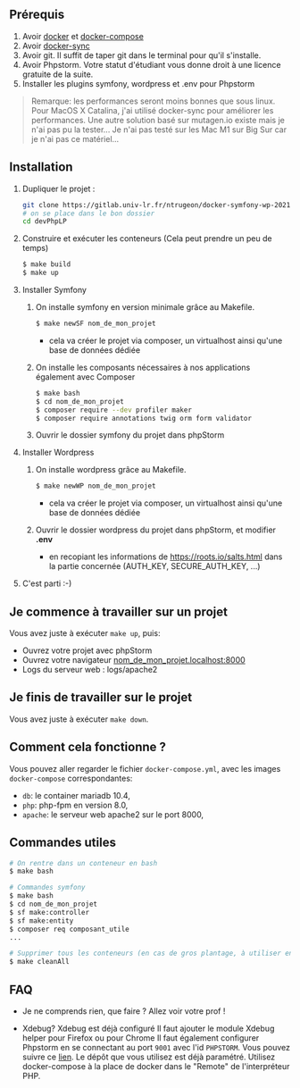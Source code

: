 ## Prérequis

1. Avoir [docker](https://docs.docker.com/install/) et [docker-compose](https://docs.docker.com/compose/install/#install-compose)
2. Avoir [docker-sync](https://docker-sync.readthedocs.io/en/latest/getting-started/installation.html)
3. Avoir git. Il suffit de taper git dans le terminal pour qu'il s'installe.
4. Avoir Phpstorm. Votre statut d'étudiant vous donne droit à une licence gratuite de la suite.
5. Installer les plugins symfony, wordpress et .env pour Phpstorm

> Remarque: les performances seront moins bonnes que sous linux.
> Pour MacOS X Catalina, j'ai utilisé docker-sync pour améliorer les performances.
> Une autre solution basé sur mutagen.io existe mais je n'ai pas pu la tester...
> Je n'ai pas testé sur les Mac M1 sur Big Sur car je n'ai pas ce matériel...


## Installation

1. Dupliquer le projet :
    ```bash
    git clone https://gitlab.univ-lr.fr/ntrugeon/docker-symfony-wp-2021.git devPhpLP
    # on se place dans le bon dossier
    cd devPhpLP
    ```

2. Construire et exécuter les conteneurs (Cela peut prendre un peu de temps)

    ```bash
    $ make build
    $ make up
    ```

3. Installer Symfony
    1. On installe symfony en version minimale grâce au Makefile.
        
        ```bash
        $ make newSF nom_de_mon_projet
        ```
        - cela va créer le projet via composer, un virtualhost ainsi qu'une base de données dédiée

    2. On installe les composants nécessaires à nos applications également avec Composer

        ```bash
        $ make bash
        $ cd nom_de_mon_projet
        $ composer require --dev profiler maker
        $ composer require annotations twig orm form validator
        ```
    
    3. Ouvrir le dossier symfony du projet dans phpStorm

4. Installer Wordpress
   1.  On installe wordpress grâce au Makefile.
        
        ```bash
        $ make newWP nom_de_mon_projet
        ```
        - cela va créer le projet via composer, un virtualhost ainsi qu'une base de données dédiée
    
   2. Ouvrir le dossier wordpress du projet dans phpStorm, et modifier **.env** 
      - en recopiant les informations de https://roots.io/salts.html dans la partie concernée (AUTH_KEY, SECURE_AUTH_KEY, ...)

5. C'est parti :-)

## Je commence à travailler sur un projet

Vous avez juste à exécuter `make up`, puis:

* Ouvrez votre projet avec phpStorm
* Ouvrez votre navigateur [nom_de_mon_projet.localhost:8000](http://nom_de_mon_projet.localhost:8000)
* Logs du serveur web : logs/apache2

## Je finis de travailler sur le projet
Vous avez juste à exécuter `make down`.

## Comment cela fonctionne ?

Vous pouvez aller regarder le fichier `docker-compose.yml`, avec les images `docker-compose` correspondantes:

* `db`: le container mariadb 10.4,
* `php`: php-fpm en version 8.0,
* `apache`: le serveur web apache2 sur le port 8000,

## Commandes utiles

```bash
# On rentre dans un conteneur en bash
$ make bash

# Commandes symfony
$ make bash
$ cd nom_de_mon_projet
$ sf make:controller
$ sf make:entity
$ composer req composant_utile
...

# Supprimer tous les conteneurs (en cas de gros plantage, à utiliser en dernier recours)
$ make cleanAll
```

## FAQ
* Je ne comprends rien, que faire ?
Allez voir votre prof !

* Xdebug?
Xdebug est déjà configuré
Il faut ajouter le module Xdebug helper pour Firefox ou pour Chrome
Il faut également configurer Phpstorm en se connectant au port  `9001` avec l'id `PHPSTORM`. Vous pouvez suivre ce [lien](https://blog.eleven-labs.com/fr/debug-run-phpunit-tests-using-docker-remote-interpreters-with-phpstorm/). Le dépôt que vous utilisez est déjà paramétré. Utilisez docker-compose à la place de docker dans le "Remote" de l'interpréteur PHP.
